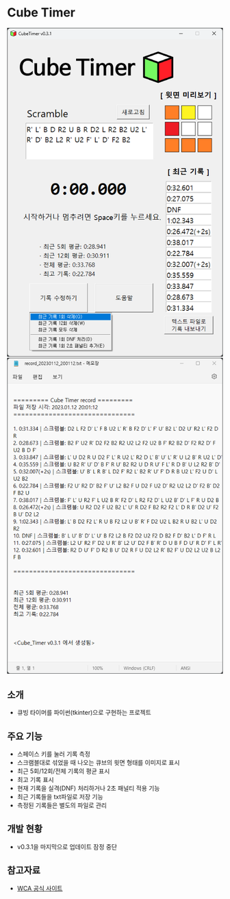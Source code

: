# Cube Timer

![image_prv1](image/p1.png)
![image_prv2](image/p2.png)

## 소개
* 큐빙 타이머를 파이썬(tkinter)으로 구현하는 프로젝트

## 주요 기능
* 스페이스 키를 눌러 기록 측정
* 스크램블대로 섞었을 때 나오는 큐브의 윗면 형태를 이미지로 표시
* 최근 5회/12회/전체 기록의 평균 표시
* 최고 기록 표시
* 현재 기록을 실격(DNF) 처리하거나 2초 패널티 적용 기능
* 최근 기록들을 txt파일로 저장 기능
* 측정된 기록들은 별도의 파일로 관리

## 개발 현황
* v0.3.1을 마지막으로 업데이트 잠정 중단

## 참고자료
* [WCA 공식 사이트](https://www.worldcubeassociation.org/regulations/)
